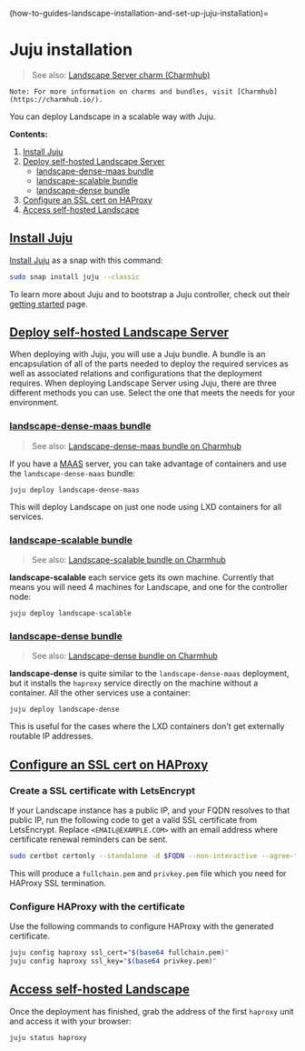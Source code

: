 (how-to-guides-landscape-installation-and-set-up-juju-installation)=
# Juju installation

> See also: [Landscape Server charm (Charmhub)](https://charmhub.io/landscape-server)

```{note}
Note: For more information on charms and bundles, visit [Charmhub](https://charmhub.io/).
```

You can deploy Landscape in a scalable way with Juju.

**Contents:**
1. [Install Juju](#heading--install-juju)
1. [Deploy self-hosted Landscape Server](#heading--deploy-self-hosted-landscape-server)
   - [landscape-dense-maas bundle](#heading--landscape-dense-maas-bundle)
   - [landscape-scalable bundle](#heading--landscape-scalable-bundle)
   - [landscape-dense bundle](#heading--landscape-dense-bundle)
1. [Configure an SSL cert on HAProxy](#heading--configure-an-ssl-cert-on-haproxy)
1. [Access self-hosted Landscape](#heading--access-self-hosted-landscape)

<a href="#heading--install-juju"><h2 id="heading--install-juju">Install Juju</h2></a>

[Install Juju](https://juju.is/docs/olm/installing-juju) as a snap with this command:

```bash
sudo snap install juju --classic
```

To learn more about Juju and to bootstrap a Juju controller, check out their [getting started](https://juju.is/docs/juju/get-started-with-juju) page.

<a href="#heading--deploy-self-hosted-landscape-server"><h2 id="heading--deploy-self-hosted-landscape-server">Deploy self-hosted Landscape Server</h2></a>

When deploying with Juju, you will use a Juju bundle. A bundle is an encapsulation of all of the parts needed to deploy the required services as well as associated relations and configurations that the deployment requires. When deploying Landscape Server using Juju, there are three different methods you can use. Select the one that meets the needs for your environment.

<a href="#heading--landscape-dense-maas-bundle"><h3 id="heading--landscape-dense-maas-bundle">landscape-dense-maas bundle</h3></a>

> See also: [Landscape-dense-maas bundle on Charmhub](https://charmhub.io/landscape-dense-maas)

If you have a [MAAS](https://maas.io) server, you can take advantage of containers and use the `landscape-dense-maas` bundle:

```console
juju deploy landscape-dense-maas
```

This will deploy Landscape on just one node using LXD containers for all services.

<a href="#heading--landscape-scalable-bundle"><h3 id="heading--landscape-scalable-bundle">landscape-scalable bundle</h3></a>

> See also: [Landscape-scalable bundle on Charmhub](https://charmhub.io/landscape-scalable)

**landscape-scalable** each service gets its own machine. Currently that means you will need 4 machines for Landscape, and one for the controller node:

```console
juju deploy landscape-scalable
```

<a href="#heading--landscape-dense-bundle"><h3 id="heading--landscape-dense-bundle">landscape-dense bundle</h3></a>

> See also: [Landscape-dense bundle on Charmhub](https://charmhub.io/landscape-dense)

**landscape-dense** is quite similar to the `landscape-dense-maas` deployment, but it installs the `haproxy` service directly on the machine without a container. All the other services use a container:

```console
juju deploy landscape-dense
```

This is useful for the cases where the LXD containers don't get externally routable IP addresses.

<a href="#heading--configure-an-ssl-cert-on-haproxy"><h2 id="heading--configure-an-ssl-cert-on-haproxy">Configure an SSL cert on HAProxy</h2></a>

### Create a SSL certificate with LetsEncrypt

If your Landscape instance has a public IP, and your FQDN resolves to that public IP, run the following code to get a valid SSL certificate from LetsEncrypt. Replace `<EMAIL@EXAMPLE.COM>` with an email address where certificate renewal reminders can be sent.

```bash
sudo certbot certonly --standalone -d $FQDN --non-interactive --agree-tos --email <EMAIL@EXAMPLE.COM>
```

This will produce a `fullchain.pem` and `privkey.pem` file which you need for HAProxy SSL termination.

### Configure HAProxy with the certificate

Use the following commands to configure HAProxy with the generated certificate.

```bash
juju config haproxy ssl_cert="$(base64 fullchain.pem)"
juju config haproxy ssl_key="$(base64 privkey.pem)"
```

<a href="#heading--access-self-hosted-landscape"><h2 id="heading--access-self-hosted-landscape">Access self-hosted Landscape</h2></a>

Once the deployment has finished, grab the address of the first `haproxy` unit and access it with your browser:

```bash
juju status haproxy
```

